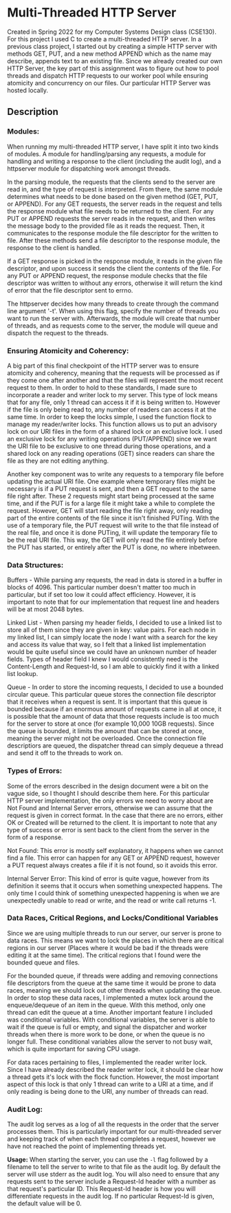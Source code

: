 # Multi-Threaded HTTP Server
Created in Spring 2022 for my Computer Systems Design class (CSE130). For this project I used C to create a multi-threaded HTTP server. In a previous class project, I started out by creating a simple HTTP server with methods GET, PUT, and a new method APPEND which as the name may describe, appends text to an existing file. Since we already created our own HTTP Server, the key part of this assignment was to  figure out how to pool threads and dispatch HTTP requests to our worker pool while ensuring atomicity and concurrency on our files. Our particular HTTP Server was hosted locally. 

## Description

### Modules:
When running my multi-threaded HTTP server, I have split it into two kinds of modules. A module for handling/parsing any requests, a module for handling and writing a response to the client (including the audit log), and a httpserver module for dispatching work amongst threads. 

In the parsing module, the requests that the clients send to the server are read in, and the type of request is interpreted. From there, the same module determines what needs to be done based on the given method (GET, PUT, or APPEND). For any GET requests, the server reads in the request and tells the response module what file needs to be returned to the client. For any PUT or APPEND requests the server reads in the request, and then writes the message body to the provided file as it reads the request. Then, it communicates to the response module the file descriptor for the written to file. After these methods send a file descriptor to the response module, the response to the client is handled.

If a GET response is picked in the response module, it reads in the given file descriptor, and upon success it sends the client the contents of the file. For any PUT or APPEND request, the response module checks that the file descriptor was written to without any errors, otherwise it will return the kind of error that the file descriptor sent to errno.

The httpserver decides how many threads to create through the command line argument '-t'. When using this flag, specify the number of threads you want to run the server with. Afterwards, the module will create that number of threads, and as requests come to the server, the module will queue and dispatch the request to the threads. 

### Ensuring Atomicity and Coherency:
A big part of this final checkpoint of the HTTP server was to ensure atomicity and coherency, meaning that the requests will be processed as if they come one after another and that the files will represent the most recent request to them. In order to hold to these standards, I made sure to incorporate a reader and writer lock to my server. This type of lock means that for any file, only 1 thread can access it if it is being written to. However if the file is only being read to, any number of readers can access it at the same time. In order to keep the locks simple, I used the function flock to manage my reader/writer locks. This function allows us to put an advisory lock on our URI files in the form of a shared lock or an exclusive lock. I used an exclusive lock for any writing operations (PUT/APPEND) since we want the URI file to be exclusive to one thread during those operations, and a shared lock on any reading operations (GET) since readers can share the file as they are not editing anything. 

Another key component was to write any requests to a temporary file before updating the actual URI file. One example where temporary files might be necessary is if a PUT request is sent, and then a GET request to the same file right after. These 2 requests might start being processed at the same time, and if the PUT is for a large file it might take a while to complete the request. However, GET will start reading the file right away, only reading part of the entire contents of the file since it isn't finished PUTing. With the use of a temporary file, the PUT request will write to the that file instead of the real file, and once it is done PUTing, it will update the temporary file to be the real URI file. This way, the GET will only read the file entirely before the PUT has started, or entirely after the PUT is done, no where inbetween. 

### Data Structures: 
Buffers - While parsing any requests, the read in data is stored in a buffer in blocks of 4096. This particular number doesn't matter too much in particular, but if set too low it could affect efficiency. However, it is important to note that for our implementation that request line and headers will be at most 2048 bytes.

Linked List - When parsing my header fields, I decided to use a linked list to store all of them since they are given in key: value pairs. For each node in my linked list, I can simply locate the node I want with a search for the key and access its value that way, so I felt that a linked list implementation would be quite useful since we could have an unknown number of header fields. Types of header field I knew I would consistently need is the Content-Length and Request-Id, so I am able to quickly find it with a linked list lookup.

Queue - In order to store the incoming requests, I decided to use a bounded circular queue. This particular queue stores the connection file descriptor that it receives when a request is sent. It is important that this queue is bounded because if an enormous amount of requests came in all at once, it is possible that the amount of data that those requests include is too much for the server to store at once (for example 10,000 10GB requests). Since the queue is bounded, it limits the amount that can be stored at once, meaning the server might not be overloaded. Once the connection file descriptiors are queued, the dispatcher thread can simply dequeue a thread and send it off to the threads to work on.

### Types of Errors:

Some of the errors described in the design document were a bit on the vague side, so I thought I should describe them here. For this particular HTTP server implementation, the only errors we need to worry about are Not Found and Internal Server errors, otherwise we can assume that the request is given in correct format. In the case that there are no errors, either OK or Created will be returned to the client. It is important to note that any type of success or error is sent back to the client from the server in the form of a response.

Not Found: This error is mostly self explanatory, it happens when we cannot find a file. This error can happen for any GET or APPEND request, however a PUT request always creates a file if it is not found, so it avoids this error. 

Internal Server Error: This kind of error is quite vague, however from its definition it seems that it occurs when something unexpected happens. The only time I could think of something unexpected happening is when we are unexpectedly unable to read or write, and the read or write call returns -1.

### Data Races, Critical Regions, and Locks/Conditional Variables

Since we are using multiple threads to run our server, our server is prone to data races. This means we want to lock the places in which there are critical regions in our server (Places where it would be bad if the threads were editing it at the same time). The critical regions that I found were the bounded queue and files. 

For the bounded queue, if threads were adding and removing connections file descriptors from the queue at the same time it would be prone to data races, meaning we should lock out other threads when updating the queue. In order to stop these data races, I implemented a mutex lock around the enqueue/dequeue of an item in the queue. With this method, only one thread can edit the queue at a time. Another important feature I included was conditional variables. With conditional variables, the server is able to wait if the queue is full or empty, and signal the dispatcher and worker threads when there is more work to be done, or when the queue is no longer full. These conditional variables allow the server to not busy wait, which is quite important for saving CPU usage.  

For data races pertaining to files, I implemented the reader writer lock. Since I have already described the reader writer lock, it should be clear how a thread gets it's lock with the flock function. However, the most important aspect of this lock is that only 1 thread can write to a URI at a time, and if only reading is being done to the URI, any number of threads can read.

### Audit Log:

The audit log serves as a log of all the requests in the order that the server processes them. This is particularly important for our multi-threaded server and keeping track of when each thread completes a request, however we have not reached the point of implementing threads yet. 

**Usage:**
When starting the server, you can use the `-l` flag followed by a filename to tell the server to write to that file as the audit log. By default the server will use stderr as the audit log. You will also need to ensure that any requests sent to the server include a Request-Id header with a number as that request's particular ID. This Request-Id header is how you will differentiate requests in the audit log. If no particular Request-Id is given, the default value will be 0. 
